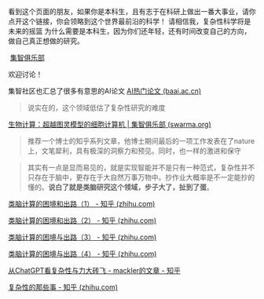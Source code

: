 看到这个页面的朋友，如果你是本科生，且有志于在科研上做出一番大事业，请你点开这个链接，你会领略到这个世界最前沿的科学！
请相信我，复杂性科学将是未来的摇篮
为什么需要是本科生，因为你们还年轻，还有时间改变自己的方向，做自己真正想做的研究。

 [集智俱乐部](https://swarma.org/)

欢迎讨论！


集智社区也汇总了很多有意思的AI论文  [ AI热门论文 (baai.ac.cn) ](https://hub.baai.ac.cn/papers)  

 

> 说实在的，这个领域低估了复杂性研究的难度

[ 生物计算：超越图灵模型的细胞计算机 | 集智俱乐部 (swarma.org) ](https://swarma.org/?p=50778)

> 推荐一个博士的知乎系列文章，他博士期间最后的一项工作发表在了nature上，文笔犀利，具有极深的洞察力和预见。同时，也一样的激进和保守

> 其实有一点是显而易见的，就是实现智能并不是只有一种范式，复杂性并不只存在于脑中，更存在于大自然万事万物中。抄作业大概率是不一定能抄的懂的。**说白了就是类脑研究这个领域，步子大了，扯到了蛋**。

[ 类脑计算的困境和出路（1） - 知乎 (zhihu.com) ](https://zhuanlan.zhihu.com/p/382016383?utm_campaign=shareopn&utm_medium=social&utm_psn=1784149614452056064&utm_source=wechat_session)

[ 类脑计算的困境和出路（2） - 知乎 (zhihu.com) ](https://zhuanlan.zhihu.com/p/383063637)

[ 类脑计算的困境与出路（3） - 知乎 (zhihu.com) ](https://zhuanlan.zhihu.com/p/383727704)

[ 类脑计算的困境与出路（4） - 知乎 (zhihu.com) ](https://zhuanlan.zhihu.com/p/549978529)

[ 从ChatGPT看复杂性与力大砖飞 - mackler的文章 - 知乎 ](https://zhuanlan.zhihu.com/p/621181538)

[ 复杂性的那些事 - 知乎 (zhihu.com) ](https://www.zhihu.com/column/c_1389404662173315072)

 
